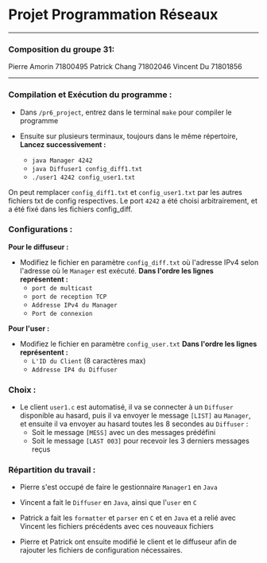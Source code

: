 # Projet Programmation Réseaux


---

### Composition du groupe 31:

Pierre Amorin 71800495
Patrick Chang 71802046
Vincent Du    71801856

---

### Compilation et Exécution du programme :

- Dans `/pr6_project`, entrez dans le terminal `make` pour compiler le programme

- Ensuite sur plusieurs terminaux, toujours dans le même répertoire,
**Lancez successivement :**
    - `java Manager 4242`
    - `java Diffuser1 config_diff1.txt`
    - `./user1 4242 config_user1.txt`

On peut remplacer `config_diff1.txt` et `config_user1.txt` par les autres fichiers txt de config respectives.
Le port `4242` a été choisi arbitrairement, et a été fixé dans les fichiers config_diff.

### Configurations :

**Pour le diffuseur :**
- Modifiez le fichier en paramètre `config_diff.txt` où l'adresse IPv4 selon
l'adresse où le `Manager` est exécuté.
**Dans l'ordre les lignes représentent :**
    - `port de multicast`
    - `port de reception TCP`
    - `Addresse IPv4 du Manager`
    - `Port de connexion`

**Pour l'user :**
- Modifiez le fichier en paramètre `config_user.txt`
**Dans l'ordre les lignes représentent :**
    - `L'ID du Client` (8 caractères max)
    - `Addresse IP4 du Diffuser`


### Choix :

- Le client `user1.c` est automatisé, il va se connecter à un `Diffuser` disponible au hasard,
puis il va envoyer le message `[LIST]` au `Manager`,
et ensuite il va envoyer au hasard toutes les 8 secondes au `Diffuser` :
    - Soit le message `[MESS]` avec un des messages prédéfini
    - Soit le message `[LAST 003]` pour recevoir les 3 derniers messages reçus

### Répartition du travail :

- Pierre s'est occupé de faire le gestionnaire `Manager1` en `Java`

- Vincent a fait le `Diffuser` en `Java`, ainsi que l'`user` en `C`

- Patrick a fait les `formatter` et `parser` en `C` et en `Java` et a relié avec Vincent 
les fichiers précédents avec ces nouveaux fichiers

- Pierre et Patrick ont ensuite modifié le client et le diffuseur afin de rajouter
les fichiers de configuration nécessaires.
